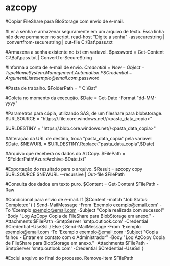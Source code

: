 # azcopy
#Copiar FileShare para BloStorage com envio de e-mail.

#Ler a senha e armazenar seguramente em um arquivo de texto. Essa linha não deve permancer no script.
read-host "Digite a senha" -assecurestring | convertfrom-securestring | out-file C:\Bat\pass.txt

#Armazena a senha existente no txt em variavel.
$password = Get-Content C:\Bat\pass.txt | ConvertTo-SecureString

#Informa a conta de e-mail de envio.
$Credential = New-Object -TypeName System.Management.Automation.PSCredential -ArgumentList exemplo@email.com,$password

#Pasta de trabalho.
$FolderPath = " C:\Bat"

#Coleta no momento da execução.
$Date = Get-Date -Format "dd-MM-yyyy"

#Parametros para cópia, utilizando SAS, de um fileshare para blobstorage.
$URLSOURCE = "https://<source-storage-account-name>.file.core.windows.net/<container-name>/<pasta_data_copia><SAS-token>"

$URLDESTINY = "https://<source-storage-account-name>.blob.core.windows.net/<container-name>/<pasta_data_copia><SAS-token>"

#Alteração da URL de destino, troca "pasta_data_copia" pela variavel $Date.
$NEWURL = $URLDESTINY.Replace("pasta_data_copia",$Date)

#Arquivo que receberá os dados do AzCopy.
$FilePath = "$FolderPath\AzureArchive-$Date.txt"

#Exportação do resultado para o arquivo.
$Result = azcopy copy $URLSOURCE $NEWURL --recursive | Out-file $FilePath

#Consulta dos dados em texto puro.
$Content = Get-Content $FilePath -Raw

#Condicional para envio de e-mail.
If ($Content -match "Job Status: Completed")
{
    Send-MailMessage -From 'Exemplo <exemplo@email.com>' -To 'Exemplo <exemplo@email.com> -Subject "Copia realizada com sucesso!" -Body "Log AzCopy Copia de FileShare para BlobStorage em anexo." -Attachments $FilePath -SmtpServer 'smtp.outlook.com' -Credential $Credential  -UseSsl
}
Else {
    Send-MailMessage -From 'Exemplo <exemplo@email.com> -To 'Exemplo <exemplo@email.com> -Subject "Copia falhou - Entrar em contato com o Administrador" -Body "Log AzCopy Copia de FileShare para BlobStorage em anexo." -Attachments $FilePath -SmtpServer 'smtp.outlook.com' -Credential $Credential  -UseSsl
}

#Exclui arquivo ao final do processo.
Remove-Item $FilePath
